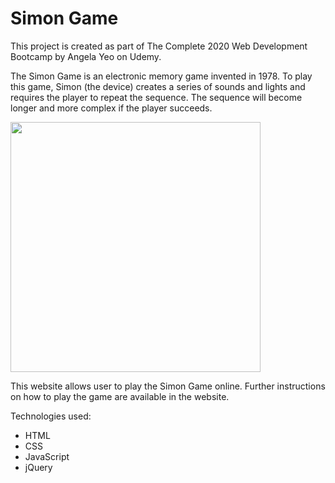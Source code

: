 <h1> Simon Game </h1>

This project is created as part of The Complete 2020 Web Development Bootcamp by Angela Yeo on Udemy.

The Simon Game is an electronic memory game invented in 1978. To play this game, Simon (the device) creates a series of sounds and lights and requires the player to repeat the sequence. The sequence will become longer and more complex if the player succeeds.

<img src="https://upload.wikimedia.org/wikipedia/commons/thumb/c/cd/Simon_Electronic_Game.jpg/1024px-Simon_Electronic_Game.jpg" width=400>

This website allows user to play the Simon Game online. Further instructions on how to play the game are available in the website.

Technologies used:
<ul>
  <li>HTML</li>
  <li>CSS</li>
  <li>JavaScript</li>
  <li>jQuery</li>
 </ul>
